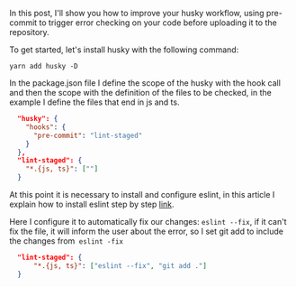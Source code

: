In this post, I'll show you how to improve your husky workflow, using pre-commit to trigger error checking on your code before uploading it to the repository.

To get started, let's install husky with the following command:

```console
yarn add husky -D
```

In the package.json file I define the scope of the husky with the hook call and then the scope with the definition of the files to be checked, in the example I define the files that end in js and ts.

```json
  "husky": {
    "hooks": {
      "pre-commit": "lint-staged"
    }
  },
  "lint-staged": {
    "*.{js, ts}": [""]
  }
```

At this point it is necessary to install and configure eslint, in this article I explain how to install eslint step by step [link](https://github.com/edsonjuniornarvaes/til/tree/master/code-patterns/eslint/eslint.md).

Here I configure it to automatically fix our changes: `eslint --fix`, if it can't fix the file, it will inform the user about the error, so I set git add to include the changes from` eslint -fix`

```json
  "lint-staged": {
      "*.{js, ts}": ["eslint --fix", "git add ."]
  }
```

